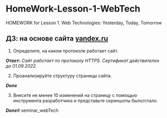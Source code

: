 # HomeWork-Lesson-1-WebTech
HOMEWORK for Lesson 1. Web Technologies: Yesterday, Today, Tomorrow

## ДЗ: на основе сайта  [yandex.ru](https://yandex.ru/)
1. Определите, на каком протоколе работает сайт.

_**Ответ:** Сайт работает по протоколу HTTPS. Сертификат действителен до 01.09.2022._

2. Проанализируйте структуру страницы сайта.

_**Done**_

3. Внесите не менее 10 изменений на страницу с помощью инструмента разработчика и представьте скриншоты было/стало.

_**Done**_# seminar_webTech
